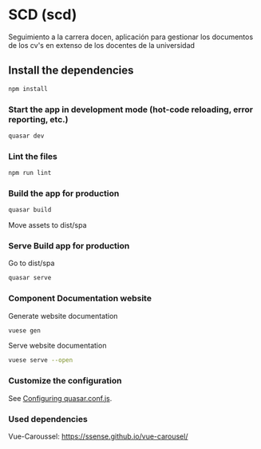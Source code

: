 # SCD (scd)

Seguimiento a la carrera docen, aplicación para gestionar los documentos de los cv's en extenso de los docentes de la universidad

## Install the dependencies
```bash
npm install
```

### Start the app in development mode (hot-code reloading, error reporting, etc.)
```bash
quasar dev
```

### Lint the files
```bash
npm run lint
```

### Build the app for production
```bash
quasar build
```
Move assets to dist/spa

### Serve Build app for production
Go to dist/spa
```bash
quasar serve
```


### Component Documentation website
Generate website documentation
```bash
vuese gen
```
Serve website documentation
```bash
vuese serve --open
```


### Customize the configuration
See [Configuring quasar.conf.js](https://quasar.dev/quasar-cli/quasar-conf-js).

### Used dependencies
Vue-Caroussel: https://ssense.github.io/vue-carousel/
